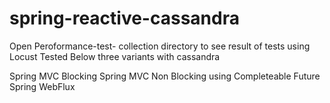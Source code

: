 # spring-reactive-cassandra
Open Peroformance-test- collection directory to see result of tests using Locust 
Tested Below three variants with cassandra

Spring MVC Blocking 
Spring MVC Non Blocking using Completeable Future
Spring WebFlux 
